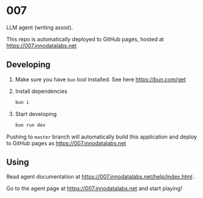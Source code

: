 # 007

LLM agent (writing assist).

This repo is automatically deployed to GitHub pages, hosted at https://007.innodatalabs.net

## Developing

1. Make sure you have `bun` tool installed. See here https://bun.com/get

2. Install dependencies

   ```bash
   bun i
   ```

3. Start developing

   ```bash
   bun run dev
   ```

Pushing to `master` branch will automatically build this application and deploy to GitHub pages as https://007.innodatalabs.net

## Using

Read agent documentation at https://007.innodatalabs.net/help/index.html .

Go to the agent page at https://007.innodatalabs.net and start playing!
